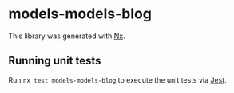 # models-models-blog

This library was generated with [Nx](https://nx.dev).

## Running unit tests

Run `nx test models-models-blog` to execute the unit tests via [Jest](https://jestjs.io).
